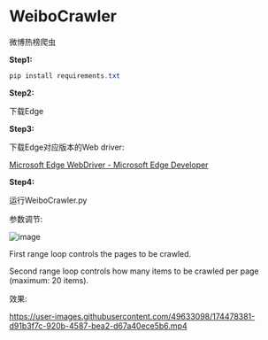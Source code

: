 # WeiboCrawler
微博热榜爬虫

**Step1:**

```powershell
pip install requirements.txt
```

**Step2:**

下载Edge

**Step3:**

下载Edge对应版本的Web driver:

[Microsoft Edge WebDriver - Microsoft Edge Developer](https://developer.microsoft.com/en-us/microsoft-edge/tools/webdriver/)

**Step4:**

运行WeiboCrawler.py

参数调节:

![image](https://user-images.githubusercontent.com/49633098/174478514-afae753b-b79f-4eb8-b8b3-bad17e467388.png)

First range loop controls the pages to be crawled.

Second range loop controls how many items to be crawled per page (maximum: 20 items).

效果:

https://user-images.githubusercontent.com/49633098/174478381-d91b3f7c-920b-4587-bea2-d67a40ece5b6.mp4

